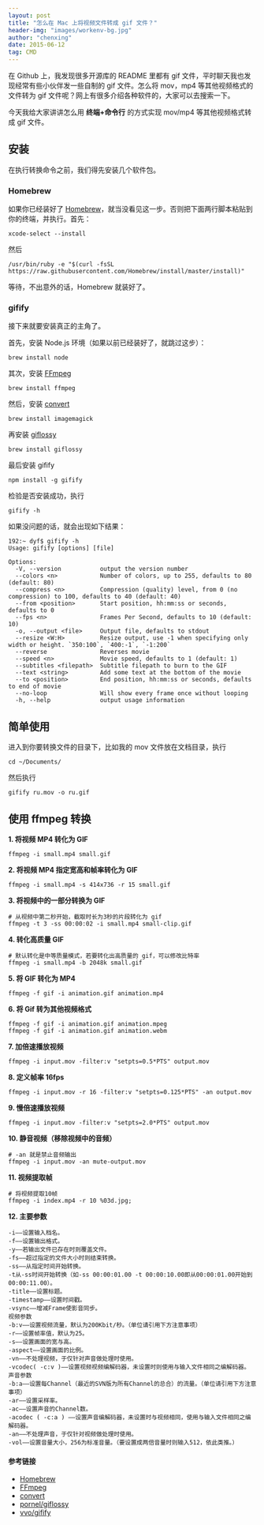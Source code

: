 ```yaml
---
layout: post
title: "怎么在 Mac 上将视频文件转成 gif 文件？"
header-img: "images/workenv-bg.jpg"
author: "chenxing"
date: 2015-06-12
tag: CMD
---
```



在 Github 上，我发现很多开源库的 README 里都有 gif 文件，平时聊天我也发现经常有些小伙伴发一些自制的 gif 文件。怎么将 mov，mp4 等其他视频格式的文件转为 gif 文件呢？网上有很多介绍各种软件的，大家可以去搜索一下。

今天我给大家讲讲怎么用 **终端+命令行** 的方式实现 mov/mp4 等其他视频格式转成 gif 文件。

## 安装

在执行转换命令之前，我们得先安装几个软件包。

### Homebrew

如果你已经装好了 [Homebrew](https://www.jianshu.com/p/de6f1d2d37bf)，就当没看见这一步。否则把下面两行脚本粘贴到你的终端，并执行。首先：

```
xcode-select --install
```

然后

```
/usr/bin/ruby -e "$(curl -fsSL https://raw.githubusercontent.com/Homebrew/install/master/install)"
```

等待，不出意外的话，Homebrew 就装好了。

### gifify

接下来就要安装真正的主角了。

首先，安装 Node.js 环境（如果以前已经装好了，就跳过这步）：

```
brew install node
```

其次，安装 [FFmpeg](https://ffmpeg.org)

```
brew install ffmpeg
```

然后，安装 [convert](http://www.imagemagick.org/script/convert.php)

```
brew install imagemagick
```

再安装 [giflossy](https://github.com/kornelski/giflossy/)

```
brew install giflossy
```

最后安装 gifify

```
npm install -g gifify
```

检验是否安装成功，执行

```
gifify -h
```

如果没问题的话，就会出现如下结果：

```
192:~ dyf$ gifify -h
Usage: gifify [options] [file]

Options:
  -V, --version           output the version number
  --colors <n>            Number of colors, up to 255, defaults to 80 (default: 80)
  --compress <n>          Compression (quality) level, from 0 (no compression) to 100, defaults to 40 (default: 40)
  --from <position>       Start position, hh:mm:ss or seconds, defaults to 0
  --fps <n>               Frames Per Second, defaults to 10 (default: 10)
  -o, --output <file>     Output file, defaults to stdout
  --resize <W:H>          Resize output, use -1 when specifying only width or height. `350:100`, `400:-1`, `-1:200`
  --reverse               Reverses movie
  --speed <n>             Movie speed, defaults to 1 (default: 1)
  --subtitles <filepath>  Subtitle filepath to burn to the GIF
  --text <string>         Add some text at the bottom of the movie
  --to <position>         End position, hh:mm:ss or seconds, defaults to end of movie
  --no-loop               Will show every frame once without looping
  -h, --help              output usage information
```

## 简单使用

进入到你要转换文件的目录下，比如我的 mov 文件放在文档目录，执行

```
cd ~/Documents/
```

然后执行

```
gifify ru.mov -o ru.gif
```

## 使用 ffmpeg 转换

**1. 将视频 MP4 转化为 GIF**

```
ffmpeg -i small.mp4 small.gif
```

**2. 将视频 MP4 指定宽高和帧率转化为 GIF**

```
ffmpeg -i small.mp4 -s 414x736 -r 15 small.gif
```

**3. 将视频中的一部分转换为 GIF**

```
# 从视频中第二秒开始，截取时长为3秒的片段转化为 gif
ffmpeg -t 3 -ss 00:00:02 -i small.mp4 small-clip.gif
```

**4. 转化高质量 GIF**

```
# 默认转化是中等质量模式，若要转化出高质量的 gif，可以修改比特率
ffmpeg -i small.mp4 -b 2048k small.gif
```

**5. 将 GIF 转化为 MP4**

```
ffmpeg -f gif -i animation.gif animation.mp4
```

**6. 将 Gif 转为其他视频格式**

```
ffmpeg -f gif -i animation.gif animation.mpeg
ffmpeg -f gif -i animation.gif animation.webm
```

**7. 加倍速播放视频**

```
ffmpeg -i input.mov -filter:v "setpts=0.5*PTS" output.mov
```

**8. 定义帧率 16fps**

```
ffmpeg -i input.mov -r 16 -filter:v "setpts=0.125*PTS" -an output.mov
```

**9. 慢倍速播放视频**

```
ffmpeg -i input.mov -filter:v "setpts=2.0*PTS" output.mov
```

**10. 静音视频（移除视频中的音频）**

```
# -an 就是禁止音频输出
ffmpeg -i input.mov -an mute-output.mov
```

**11. 视频提取帧**

```
# 将视频提取10帧
ffmpeg -i index.mp4 -r 10 %03d.jpg;
```

**12. 主要参数**

```
-i——设置输入档名。
-f——设置输出格式。
-y——若输出文件已存在时则覆盖文件。
-fs——超过指定的文件大小时则结束转换。
-ss——从指定时间开始转换。
-t从-ss时间开始转换（如-ss 00:00:01.00 -t 00:00:10.00即从00:00:01.00开始到00:00:11.00）。
-title——设置标题。
-timestamp——设置时间戳。
-vsync——增减Frame使影音同步。
视频参数
-b:v——设置视频流量，默认为200Kbit/秒。（单位请引用下方注意事项）
-r——设置帧率值，默认为25。
-s——设置画面的宽与高。
-aspect——设置画面的比例。
-vn——不处理视频，于仅针对声音做处理时使用。
-vcodec( -c:v )——设置视频视频编解码器，未设置时则使用与输入文件相同之编解码器。
声音参数
-b:a——设置每Channel（最近的SVN版为所有Channel的总合）的流量。（单位请引用下方注意事项）
-ar——设置采样率。
-ac——设置声音的Channel数。
-acodec ( -c:a ) ——设置声音编解码器，未设置时与视频相同，使用与输入文件相同之编解码器。
-an——不处理声音，于仅针对视频做处理时使用。
-vol——设置音量大小，256为标准音量。（要设置成两倍音量时则输入512，依此类推。）
```

#### 参考链接

- [Homebrew](http://brew.sh/index_zh-cn.html)
- [FFmpeg](https://ffmpeg.org/)
- [convert](http://www.imagemagick.org/script/convert.php)
- [pornel/giflossy](https://github.com/kornelski/giflossy/releases)
- [vvo/gifify](https://github.com/vvo/gifify)
